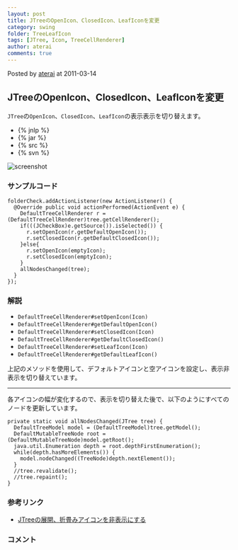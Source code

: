 ```yaml
---
layout: post
title: JTreeのOpenIcon、ClosedIcon、LeafIconを変更
category: swing
folder: TreeLeafIcon
tags: [JTree, Icon, TreeCellRenderer]
author: aterai
comments: true
---
```


Posted by [aterai](http://terai.xrea.jp/aterai.html) at 2011-03-14

## JTreeのOpenIcon、ClosedIcon、LeafIconを変更
`JTree`の`OpenIcon`、`ClosedIcon`、`LeafIcon`の表示表示を切り替えます。

- {% jnlp %}
- {% jar %}
- {% src %}
- {% svn %}

<!-- dummy comment line for breaking list -->

![screenshot](https://lh4.googleusercontent.com/_9Z4BYR88imo/TX24gbN5bHI/AAAAAAAAA30/l8Pn8nUfJiA/s800/TreeLeafIcon.png)

### サンプルコード
<pre class="prettyprint"><code>folderCheck.addActionListener(new ActionListener() {
  @Override public void actionPerformed(ActionEvent e) {
    DefaultTreeCellRenderer r = (DefaultTreeCellRenderer)tree.getCellRenderer();
    if(((JCheckBox)e.getSource()).isSelected()) {
      r.setOpenIcon(r.getDefaultOpenIcon());
      r.setClosedIcon(r.getDefaultClosedIcon());
    }else{
      r.setOpenIcon(emptyIcon);
      r.setClosedIcon(emptyIcon);
    }
    allNodesChanged(tree);
  }
});
</code></pre>

### 解説
- `DefaultTreeCellRenderer#setOpenIcon(Icon)`
- `DefaultTreeCellRenderer#getDefaultOpenIcon()`
- `DefaultTreeCellRenderer#setClosedIcon(Icon)`
- `DefaultTreeCellRenderer#getDefaultClosedIcon()`
- `DefaultTreeCellRenderer#setLeafIcon(Icon)`
- `DefaultTreeCellRenderer#getDefaultLeafIcon()`

<!-- dummy comment line for breaking list -->

上記のメソッドを使用して、デフォルトアイコンと空アイコンを設定し、表示非表示を切り替えています。

- - - -
各アイコンの幅が変化するので、表示を切り替えた後で、以下のようにすべてのノードを更新しています。
<pre class="prettyprint"><code>private static void allNodesChanged(JTree tree) {
  DefaultTreeModel model = (DefaultTreeModel)tree.getModel();
  DefaultMutableTreeNode root = (DefaultMutableTreeNode)model.getRoot();
  java.util.Enumeration depth = root.depthFirstEnumeration();
  while(depth.hasMoreElements()) {
    model.nodeChanged((TreeNode)depth.nextElement());
  }
  //tree.revalidate();
  //tree.repaint();
}
</code></pre>

### 参考リンク
- [JTreeの展開、折畳みアイコンを非表示にする](http://terai.xrea.jp/Swing/TreeExpandedIcon.html)

<!-- dummy comment line for breaking list -->

### コメント

